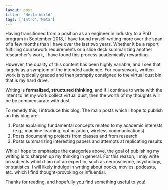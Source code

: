```yaml
---
layout: post
title:  "Hello World"
tags: ['Intro','Meta']
---
```


Having transitioned from a position as an engineer in industry to a PhD program in September 2018, I have found myself writing more over the span of a few months than I have over the last two years. Whether it be a report fulfilling coursework requirements or a slide deck summarizing another researcher's work, I have found this process academically rewarding.

However, the quality of this content has been highly variable, and I see that largely as a symptom of the intended audience. For coursework, written work is typically graded and then promptly consigned to the virtual dust bin that is my hard drive.

Writing is **formalized, structured thinking**, and if I continue to write with the intent to let my work collect virtual dust, then the worth of my thoughts will be be commensurate with dust.

To remedy this, I introduce this blog. The main posts which I hope to publish on this blog are: 

1. Posts explaining fundamental concepts related to my academic interests (e.g., machine learning, optimization, wireless communications)
2. Posts documenting projects from classes and from research
3. Posts summarizing interesting papers and attempts at replicating results

While I hope to emphasize the categories above, the goal of publishing my writing is to sharpen up my thinking in general. For this reason, I may write on subjects which I am not an expert in, such as neuroscience, psychology, or statistics. I will likely indulge in writing about books, movies, podcasts, etc. which I find thought-provoking or influential.

Thanks for reading, and hopefully you find something useful to you!